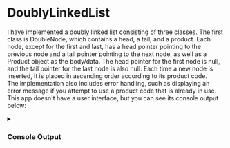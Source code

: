 # DoublyLinkedList
I have implemented a doubly linked list consisting of three classes. The first class is DoubleNode, which contains a head, a tail, and a product. Each node, except for the first and last, has a head pointer pointing to the previous node and a tail pointer pointing to the next node, as well as a Product object as the body/data. The head pointer for the first node is null, and the tail pointer for the last node is also null. Each time a new node is inserted, it is placed in ascending order according to its product code.  
The implementation also includes error handling, such as displaying an error message if you attempt to use a product code that is already in use.
This app doesn't have a user interface, but you can see its console output below:

<details>
 <summary><h3>Console Output</h3></summary>

<img src="DoublyLinkedList screenshots/DLL updated output.png" alt="Image 2">

</details>

